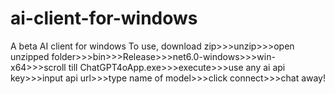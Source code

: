 # ai-client-for-windows
A beta AI client for windows
To use, download zip>>>unzip>>>open unzipped folder>>>bin>>>Release>>>net6.0-windows>>>win-x64>>>scroll till ChatGPT4oApp.exe>>>execute>>>use any ai api key>>>input api url>>>type name of model>>>click connect>>>chat away!
